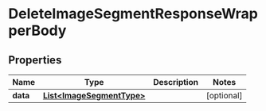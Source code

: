 

# DeleteImageSegmentResponseWrapperBody


## Properties

Name | Type | Description | Notes
------------ | ------------- | ------------- | -------------
**data** | [**List&lt;ImageSegmentType&gt;**](ImageSegmentType.md) |  |  [optional]



